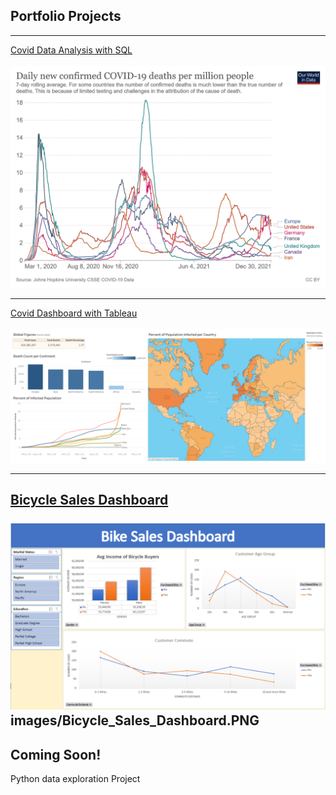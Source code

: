 ## Portfolio Projects

---

[Covid Data Analysis with SQL](sql_project.md)
<br><br>
<img src="images/coronavirus-data-explorer.png?raw=true"/>

---

[Covid Dashboard with Tableau](tableau_project.md)
<br><br>
<img src="images/Covid Dashboard.png?raw=true"/>

---

[Bicycle Sales Dashboard](excel_project.md)
<br><br>
<img src="images/Bicycle_Sales_Dashboard.PNG?raw=true"/>
images/Bicycle_Sales_Dashboard.PNG
---
## Coming Soon!
Python data exploration  Project

<!--- [Python Project](python_project.md)
<br><br>
<img src="images/dummy_thumbnail.jpg?raw=true"/> -->
